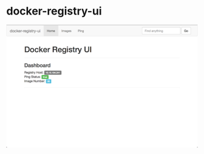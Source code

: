 docker-registry-ui
==================
![image](https://github.com/ARKII/docker-registry-ui/blob/master/test/1.png)
